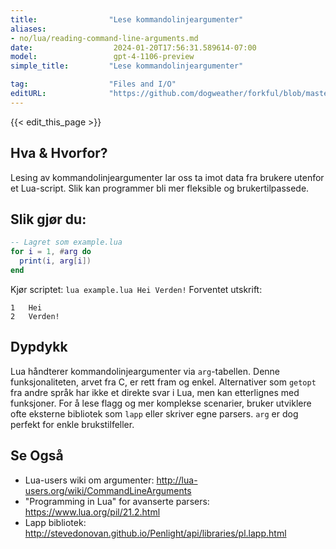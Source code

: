 ```yaml
---
title:                "Lese kommandolinjeargumenter"
aliases:
- no/lua/reading-command-line-arguments.md
date:                  2024-01-20T17:56:31.589614-07:00
model:                 gpt-4-1106-preview
simple_title:         "Lese kommandolinjeargumenter"

tag:                  "Files and I/O"
editURL:              "https://github.com/dogweather/forkful/blob/master/content/no/lua/reading-command-line-arguments.md"
---
```


{{< edit_this_page >}}

## Hva & Hvorfor?
Lesing av kommandolinjeargumenter lar oss ta imot data fra brukere utenfor et Lua-script. Slik kan programmer bli mer fleksible og brukertilpassede.

## Slik gjør du:
```lua
-- Lagret som example.lua
for i = 1, #arg do
  print(i, arg[i])
end
```
Kjør scriptet: `lua example.lua Hei Verden!`
Forventet utskrift:
```
1	Hei
2	Verden!
```

## Dypdykk
Lua håndterer kommandolinjeargumenter via `arg`-tabellen. Denne funksjonaliteten, arvet fra C, er rett fram og enkel. Alternativer som `getopt` fra andre språk har ikke et direkte svar i Lua, men kan etterlignes med funksjoner. For å lese flagg og mer komplekse scenarier, bruker utviklere ofte eksterne bibliotek som `lapp` eller skriver egne parsers. `arg` er dog perfekt for enkle brukstilfeller.

## Se Også
- Lua-users wiki om argumenter: http://lua-users.org/wiki/CommandLineArguments
- "Programming in Lua" for avanserte parsers: https://www.lua.org/pil/21.2.html
- Lapp bibliotek: http://stevedonovan.github.io/Penlight/api/libraries/pl.lapp.html
